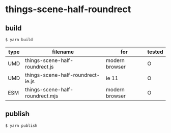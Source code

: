 # things-scene-half-roundrect

## build

`$ yarn build`

| type | filename                          | for            | tested |
| ---- | --------------------------------- | -------------- | ------ |
| UMD  | things-scene-half-roundrect.js    | modern browser | O      |
| UMD  | things-scene-half-roundrect-ie.js | ie 11          | O      |
| ESM  | things-scene-half-roundrect.mjs   | modern browser | O      |

## publish

`$ yarn publish`
